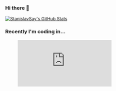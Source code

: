### Hi there 👋

<!--
**stanislavsay/stanislavsay** is a ✨ _special_ ✨ repository because its `README.md` (this file) appears on your GitHub profile.

Here are some ideas to get you started:

- 🔭 I’m currently working on ...
- 🌱 I’m currently learning ...
- 👯 I’m looking to collaborate on ...
- 🤔 I’m looking for help with ...
- 💬 Ask me about ...
- 📫 How to reach me: ...
- 😄 Pronouns: ...
- ⚡ Fun fact: ...
-->
<a href="https://github.com/stanislavsay">
  <img src="https://github-readme-stats.vercel.app/api?username=stanislavsay&show_icons=true&theme=dark" alt="StanislavSay's GitHub Stats" />
</a>

### Recently I'm coding in...
<figure><embed src="https://wakatime.com/share/@StanislavSay/9a5b8b31-b1db-466d-8974-bb757ac73d41.svg"></embed></figure>
